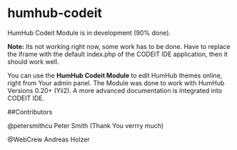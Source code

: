 humhub-codeit
=============

HumHub Codeit Module is in development (90% done). 

**Note:** Its not working right now, some work has to be done. Have to replace the iframe with the default index.php of the CODEIT IDE application, then it should work well.

You can use the **HumHub Codeit Module** to edit HumHub themes online, right from Your admin panel.
The Module was done to work with HumHub Versions 0.20+ (Yii2).
A more advanced documentation is integrated into CODEIT IDE.

##Contributors

@petersmithcu Peter Smith (Thank You verrry much)

@WebCrew Andreas Holzer
